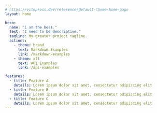 ```yaml
---
# https://vitepress.dev/reference/default-theme-home-page
layout: home

hero:
  name: "i am the best."
  text: "I need to be descriptive."
  tagline: My greater project tagline.
  actions:
    - theme: brand
      text: Markdown Examples
      link: /markdown-examples
    - theme: alt
      text: API Examples
      link: /api-examples

features:
  - title: Feature A
    details: Lorem ipsum dolor sit amet, consectetur adipiscing elit
  - title: Feature B
    details: Lorem ipsum dolor sit amet, consectetur adipiscing elit
  - title: Feature C
    details: Lorem ipsum dolor sit amet, consectetur adipiscing elit
---
```


